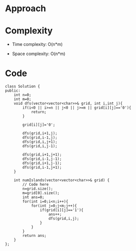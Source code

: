 # Approach
<!-- Describe your approach to solving the problem. -->

# Complexity
- Time complexity: O(n*m)
<!-- Add your time complexity here, e.g. $$O(n)$$ -->

- Space complexity: O(n*m)
<!-- Add your space complexity here, e.g. $$O(n)$$ -->

# Code
```
class Solution {
public:
    int n=0;
    int m=0;
    void dfs(vector<vector<char>>& grid, int i,int j){        
        if(i<0 || i>=n || j<0 || j>=m || grid[i][j]=='0'){
            return;
        }

        grid[i][j]='0';

        dfs(grid,i+1,j);
        dfs(grid,i-1,j);
        dfs(grid,i,j+1);
        dfs(grid,i,j-1);
        
        dfs(grid,i+1,j+1);
        dfs(grid,i-1,j-1);
        dfs(grid,i+1,j-1);
        dfs(grid,i-1,j+1);
    }
    
    int numIslands(vector<vector<char>>& grid) {
        // Code here
        n=grid.size();
        m=grid[0].size();
        int ans=0;
        for(int i=0;i<n;i++){
            for(int j=0;j<m;j++){
                if(grid[i][j]=='1'){
                    ans++;
                    dfs(grid,i,j);
                }
            }
        }
        return ans;
    }
};
```
